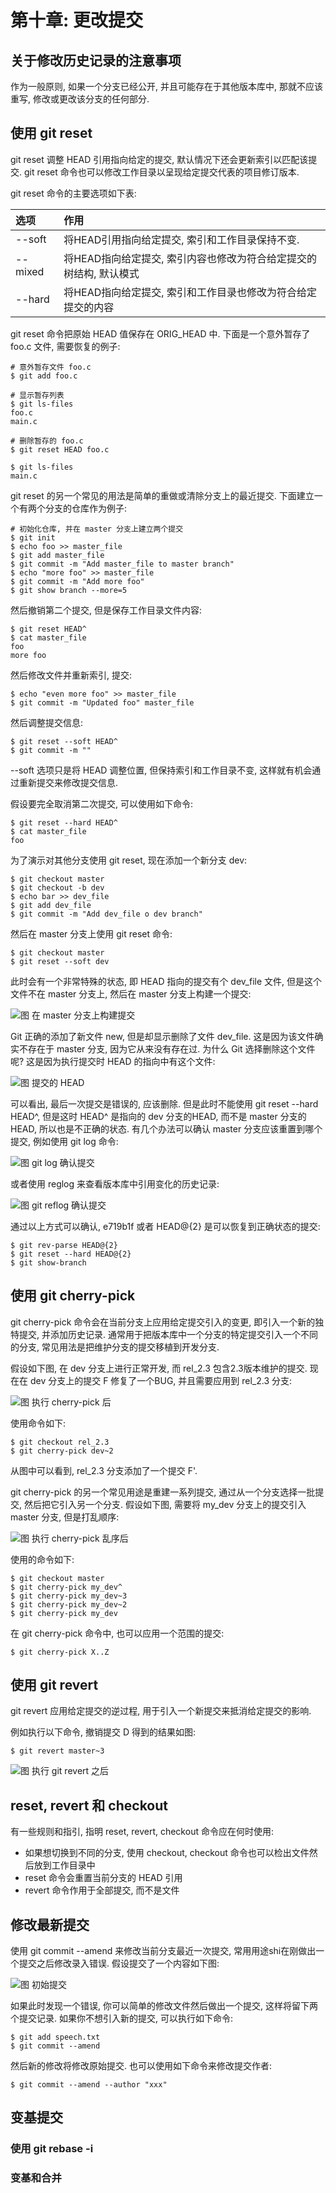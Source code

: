 # 第十章: 更改提交 #

## 关于修改历史记录的注意事项 ##

作为一般原则, 如果一个分支已经公开, 并且可能存在于其他版本库中, 那就不应该重写, 修改或更改该分支的任何部分.

## 使用 git reset ##

git reset 调整 HEAD 引用指向给定的提交, 默认情况下还会更新索引以匹配该提交. git reset 命令也可以修改工作目录以呈现给定提交代表的项目修订版本.

git reset 命令的主要选项如下表:

| 选项 | 作用 |
|:--|:--|
| --soft | 将HEAD引用指向给定提交, 索引和工作目录保持不变. |
| --mixed | 将HEAD指向给定提交, 索引内容也修改为符合给定提交的树结构, 默认模式 |
| --hard | 将HEAD指向给定提交, 索引和工作目录也修改为符合给定提交的内容 |

git reset 命令把原始 HEAD 值保存在 ORIG_HEAD 中. 下面是一个意外暂存了 foo.c 文件, 需要恢复的例子:

```
# 意外暂存文件 foo.c
$ git add foo.c

# 显示暂存列表
$ git ls-files
foo.c
main.c

# 删除暂存的 foo.c
$ git reset HEAD foo.c

$ git ls-files
main.c
```

git reset 的另一个常见的用法是简单的重做或清除分支上的最近提交. 下面建立一个有两个分支的仓库作为例子:

```
# 初始化仓库, 并在 master 分支上建立两个提交
$ git init
$ echo foo >> master_file
$ git add master_file
$ git commit -m "Add master_file to master branch"
$ echo "more foo" >> master_file
$ git commit -m "Add more foo"
$ git show branch --more=5
```

然后撤销第二个提交, 但是保存工作目录文件内容:

```
$ git reset HEAD^
$ cat master_file
foo
more foo
```

然后修改文件并重新索引, 提交:

```
$ echo "even more foo" >> master_file
$ git commit -m "Updated foo" master_file
```

然后调整提交信息:

```
$ git reset --soft HEAD^
$ git commit -m ""
```

--soft 选项只是将 HEAD 调整位置, 但保持索引和工作目录不变, 这样就有机会通过重新提交来修改提交信息.

假设要完全取消第二次提交, 可以使用如下命令:

```
$ git reset --hard HEAD^
$ cat master_file
foo
```

为了演示对其他分支使用 git reset, 现在添加一个新分支 dev:

```
$ git checkout master
$ git checkout -b dev
$ echo bar >> dev_file
$ git add dev_file
$ git commit -m "Add dev_file o dev branch"
```

然后在 master 分支上使用 git reset 命令:

```
$ git checkout master
$ git reset --soft dev
```

此时会有一个非常特殊的状态, 即 HEAD 指向的提交有个 dev_file 文件, 但是这个文件不在 master 分支上, 然后在 master 分支上构建一个提交:

![图 在 master 分支上构建提交](./images/image10-01.png)

Git 正确的添加了新文件 new, 但是却显示删除了文件 dev_file. 这是因为该文件确实不存在于 master 分支, 因为它从来没有存在过. 为什么 Git 选择删除这个文件呢? 这是因为执行提交时 HEAD 的指向中有这个文件:

![图 提交的 HEAD](./images/image10-02.png)

可以看出, 最后一次提交是错误的, 应该删除. 但是此时不能使用 git reset --hard HEAD^, 但是这时 HEAD^ 是指向的 dev 分支的HEAD, 而不是 master 分支的 HEAD, 所以也是不正确的状态.
有几个办法可以确认 master 分支应该重置到哪个提交, 例如使用 git log 命令:

![图 git log 确认提交](./images/image10-03.png)

或者使用 reglog 来查看版本库中引用变化的历史记录:

![图 git reflog 确认提交](./images/image10-04.png)

通过以上方式可以确认, e719b1f 或者 HEAD@{2} 是可以恢复到正确状态的提交:

```
$ git rev-parse HEAD@{2}
$ git reset --hard HEAD@{2}
$ git show-branch
```

## 使用 git cherry-pick ##

git cherry-pick 命令会在当前分支上应用给定提交引入的变更, 即引入一个新的独特提交, 并添加历史记录. 通常用于把版本库中一个分支的特定提交引入一个不同的分支, 常见用法是把维护分支的提交移植到开发分支.

假设如下图, 在 dev 分支上进行正常开发, 而 rel\_2.3 包含2.3版本维护的提交. 现在在 dev 分支上的提交 F 修复了一个BUG, 并且需要应用到 rel\_2.3 分支:

![图 执行 cherry-pick 后](./images/image10-05.png)

使用命令如下:

```
$ git checkout rel_2.3
$ git cherry-pick dev~2
```

从图中可以看到, rel_2.3 分支添加了一个提交 F'.

git cherry-pick 的另一个常见用途是重建一系列提交, 通过从一个分支选择一批提交, 然后把它引入另一个分支. 假设如下图, 需要将 my_dev 分支上的提交引入 master 分支, 但是打乱顺序:

![图 执行 cherry-pick 乱序后](./images/image10-06.png)

使用的命令如下:

```
$ git checkout master
$ git cherry-pick my_dev^
$ git cherry-pick my_dev~3
$ git cherry-pick my_dev~2
$ git cherry-pick my_dev
```

在 git cherry-pick 命令中, 也可以应用一个范围的提交:

```
$ git cherry-pick X..Z
```

## 使用 git revert ##

git revert 应用给定提交的逆过程, 用于引入一个新提交来抵消给定提交的影响.

例如执行以下命令, 撤销提交 D 得到的结果如图:

```
$ git revert master~3
```

![图 执行 git revert 之后](./images/image10-07.png)

## reset, revert 和 checkout ##

有一些规则和指引, 指明 reset, revert, checkout 命令应在何时使用:

- 如果想切换到不同的分支, 使用 checkout, checkout 命令也可以检出文件然后放到工作目录中
- reset 命令会重置当前分支的 HEAD 引用
- revert 命令作用于全部提交, 而不是文件

## 修改最新提交 ##

使用 git commit --amend 来修改当前分支最近一次提交, 常用用途shi在刚做出一个提交之后修改录入错误. 假设提交了一个内容如下图:

![图 初始提交](./images/image10-08.png)

如果此时发现一个错误, 你可以简单的修改文件然后做出一个提交, 这样将留下两个提交记录. 如果你不想引入新的提交, 可以执行如下命令:

```
$ git add speech.txt
$ git commit --amend
```

然后新的修改将修改原始提交. 也可以使用如下命令来修改提交作者:

```
$ git commit --amend --author "xxx"
```

## 变基提交 ##



### 使用 git rebase -i ###

### 变基和合并 ###
